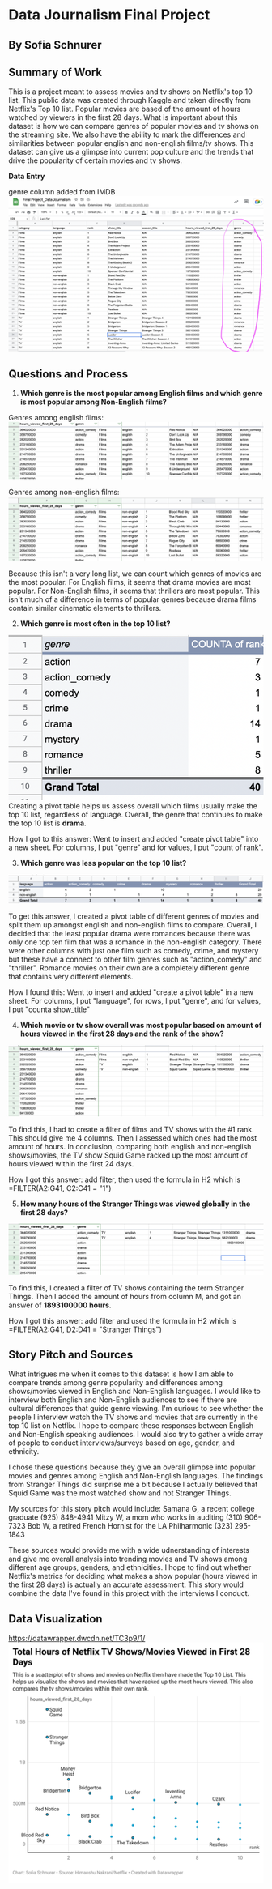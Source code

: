 # Data Journalism Final Project
## By Sofia Schnurer

## **Summary of Work**

This is a project meant to assess movies and tv shows on Netflix's top 10 list. This public data was created through Kaggle and taken directly from Netflix's Top 10 list. Popular movies are based of the amount of hours watched by viewers in the first 28 days. What is important about this dataset is how we can compare genres of popular movies and tv shows on the streaming site. We also have the ability to mark the differences and similarities between popular english and non-english films/tv shows. This dataset can give us a glimpse into current pop culture and the trends that drive the popularity of certain movies and tv shows. 

**Data Entry**

genre column added from IMDB
![data google sheets](https://github.com/sofia-sch24/Data-Journalism-Final-Project/blob/5c1a19506c30ef1c8a3dfc149be32733d1536d7b/data%20netflix.png)

## Questions and Process
1. **Which genre is the most popular among English films and which genre is most popular among Non-English films?**

Genres among english films:
![english films genre](https://github.com/sofia-sch24/Data-Journalism-Final-Project/blob/5539ad8aa98a4f0722b3999819bf21a16abc4c22/fav%20genre%20among%20english%20movies.png)

Genres among non-english films: 
![non english films genre](https://github.com/sofia-sch24/Data-Journalism-Final-Project/blob/edd2ab95dc22d2c34f48da5509d1a9f6053ee609/fav%20genre%20among%20non-english%20movies.png)

Because this isn't a very long list, we can count which genres of movies are the most popular. For English films, it seems that drama movies are most popular. For Non-English films, it seems that thrillers are most popular. This isn't much of a difference in terms of popular genres because drama films contain similar cinematic elements to thrillers. 


2. **Which genre is most often in the top 10 list?**

![how many genre](https://github.com/sofia-sch24/Data-Journalism-Final-Project/blob/64d755731f1fb03ff4f14231d1a8ffe06f64f155/how%20many%20genre.png)
Creating a pivot table helps us assess overall which films usually make the top 10 list, regardless of language. Overall, the genre that continues to make the top 10 list is **drama**. 

How I got to this answer: 
Went to insert and added "create pivot table" into a new sheet. For columns, I put "genre" and for values, I put "count of rank". 

3. **Which genre was less popular on the top 10 list?**

![less popular genre](https://github.com/sofia-sch24/Data-Journalism-Final-Project/blob/1045fd88b4427cbe6b20e14baf78b36161ae9789/less%20popular%20genre.png)

To get this answer, I created a pivot table of different genres of movies and split them up amongst english and non-english films to compare. Overall, I decided that the least popular drama were romances because there was only one top ten film that was a romance in the non-english category. There were other columns with just one film such as comedy, crime, and mystery but these have a connect to other film genres such as "action_comedy" and "thriller". Romance movies on their own are a completely different genre that contains very different elements. 

How I found this: 
Went to insert and added "create a pivot table" in a new sheet. For columns, I put "language", for rows, I put "genre", and for values, I put "counta show_title"


4. **Which movie or tv show overall was most popular based on amount of hours viewed in the first 28 days and the rank of the show?**


![popular movie/show](https://github.com/sofia-sch24/Data-Journalism-Final-Project/blob/8fea875a51cf6f5a7c07d0eca2553135bebb3577/most%20popular%20movie:tv%20show.png)

To find this, I had to create a filter of films and TV shows with the #1 rank. This should give me 4 columns. Then I assessed which ones had the most amount of hours. In conclusion, comparing both english and non-english shows/movies, the TV show Squid Game racked up the most amount of hours viewed within the first 24 days. 

How I got this answer: add filter, then used the formula in H2 which is =FILTER(A2:G41, C2:C41 = "1")


5. **How many hours of the Stranger Things was viewed globally in the first 28 days?**


![stranger things](https://github.com/sofia-sch24/Data-Journalism-Final-Project/blob/1170c86030592872232ecae3cde28c478d2c1a7a/stranger%20things%20hours.png)

To find this, I created a filter of TV shows containing the term Stranger Things. Then I added the amount of hours from column M, and got an answer of **1893100000 hours**. 

How I got this answer: add filter and used the formula in H2 which is =FILTER(A2:G41, D2:D41 = "Stranger Things")


## Story Pitch and Sources

What intrigues me when it comes to this dataset is how I am able to compare trends among genre popularity and differences among shows/movies viewed in English and Non-English languages. I would like to interview both English and Non-English audiences to see if there are cultural differences that guide genre viewing. I'm curious to see whether the people I interview watch the TV shows and movies that are currently in the top 10 list on Netflix. I hope to compare these responses between English and Non-English speaking audiences. I would also try to gather a wide array of people to conduct interviews/surveys based on age, gender, and ethnicity. 

I chose these questions because they give an overall glimpse into popular movies and genres among English and Non-English languages. The findings from Stranger Things did surprise me a bit because I actually believed that Squid Game was the most watched show and not Stranger Things. 

My sources for this story pitch would include: 
Samana G, a recent college graduate (925) 848-4941
Mitzy W, a mom who works in auditing (310) 906-7323
Bob W, a retired French Hornist for the LA Philharmonic (323) 295-1843

These sources would provide me with a wide udnerstanding of interests and give me overall analysis into trending movies and TV shows among different age groups, genders, and ethnicities. I hope to find out whether Netflix's metrics for deciding what makes a show popular (hours viewed in the first 28 days) is actually an accurate assessment. This story would combine the data I've found in this project with the interviews I conduct. 
## Data Visualization 

https://datawrapper.dwcdn.net/TC3p9/1/
![scatter plot](https://github.com/sofia-sch24/Data-Journalism-Final-Project/blob/64f3eae4983ef99226f6f2f992a7c95fda1cc782/data%20visualization%20final%20project.png)

